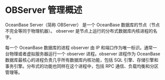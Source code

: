 OBServer 管理概述 
==================================

OceanBase Server（简称 OBServer） 是一个 OceanBase 数据库的节点（节点不完全等同于物理机器）。 observer 是节点上运行的分布式数据库内核进程的名字。

每一个 OceanBase 数据库的进程 observer 由 IP 和端口作为唯一标识。通常一台物理或者虚拟服务器运行一个 observer 进程。observer 进程作为 OceanBase 数据库最核心的进程负责几乎所有数据库内核功能，包括 SQL 引擎、存储引擎和事务引擎。分布式的功能也同样在这个进程中，包括 RPC 通信、负载均衡和分区管理等。
